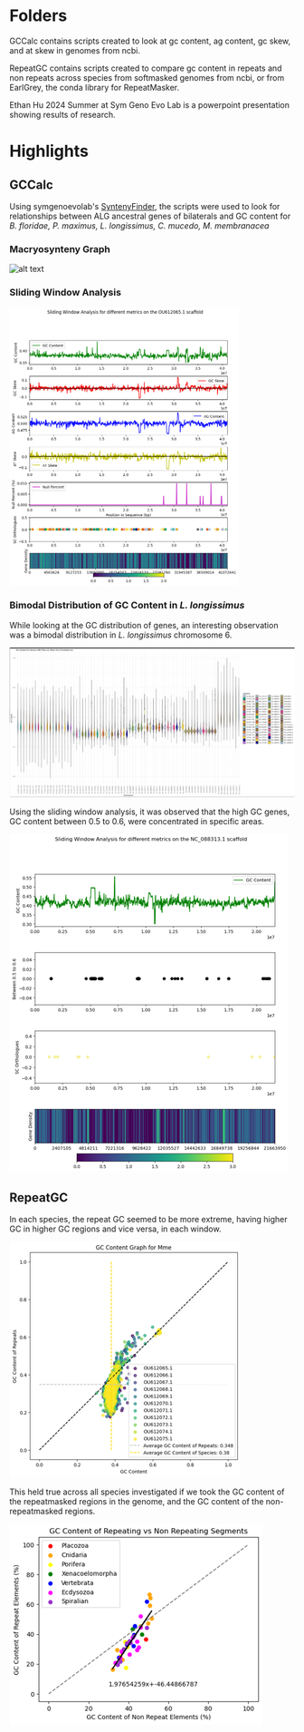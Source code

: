 # Folders
GCCalc contains scripts created to look at gc content, ag content, gc skew, and at skew in genomes from ncbi.

RepeatGC contains scripts created to compare gc content in repeats and non repeats across species from softmasked genomes from ncbi, or from EarlGrey, the conda library for RepeatMasker.

Ethan Hu 2024 Summer at Sym Geno Evo Lab is a powerpoint presentation showing results of research.

# Highlights
## GCCalc
Using symgenoevolab's [SyntenyFinder](https://github.com/symgenoevolab/SyntenyFinder/tree/main), the scripts were used to look for relationships between ALG ancestral genes of bilaterals and GC content for *B. floridae, P. maximus, L. longissimus, C. mucedo, M. membranacea*

### Macryosynteny Graph
![alt text](https://github.com/Hufamily/GCContent/blob/400847a9767401283069d7c35a74717cc1ae0a6f/images/bilateralMacrosyntenyGraph.png)

### Sliding Window Analysis
![Sliding Window Analysis of Mme 4](https://github.com/Hufamily/GCContent/blob/400847a9767401283069d7c35a74717cc1ae0a6f/images/membraniporaMembranaceaChromosome4SlidingWindowAnalysis.png)

### Bimodal Distribution of GC Content in *L. longissimus*
While looking at the GC distribution of genes, an interesting observation was a bimodal distribution in *L. longissimus* chromosome 6.

![Bilaterian Chromosomes Violin Plot](https://github.com/Hufamily/GCContent/blob/400847a9767401283069d7c35a74717cc1ae0a6f/images/GCContentInBilateralGenesViolinPlot.png)

Using the sliding window analysis, it was observed that the high GC genes, GC content between 0.5 to 0.6, were concentrated in specific areas.

![Sliding Window Analysis of Llo 6](https://github.com/Hufamily/GCContent/blob/400847a9767401283069d7c35a74717cc1ae0a6f/images/lineusLongissimusChromosome6BimodalDistribution.png)

## RepeatGC
In each species, the repeat GC seemed to be more extreme, having higher GC in higher GC regions and vice versa, in each window.

![Repeat GC vs GC in Mme](https://github.com/Hufamily/GCContent/blob/400847a9767401283069d7c35a74717cc1ae0a6f/images/membraniporaMembranaceaRepeatGCvsGC.png)

This held true across all species investigated if we took the GC content of the repeatmasked regions in the genome, and the GC content of the non-repeatmasked regions.

![RepeatGC vs GC in Eukaryotes](https://github.com/Hufamily/GCContent/blob/400847a9767401283069d7c35a74717cc1ae0a6f/images/eukaryoteRepeatGCvsGC.png)
